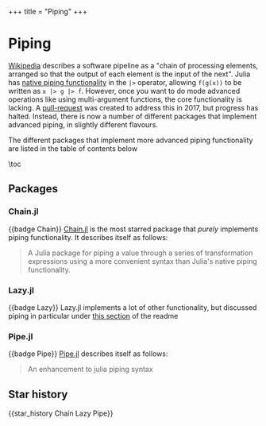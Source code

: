 +++
title = "Piping"
+++

# Piping
[Wikipedia](https://en.wikipedia.org/wiki/Pipeline_(software)) describes a software pipeline as a "chain of processing elements, arranged so that the output of each element is the input of the next". Julia has [native piping functionality](https://docs.julialang.org/en/v1/manual/functions/#Function-composition-and-piping) in the `|>` operator, allowing `f(g(x))` to be written as `x |> g |> f`. However, once you want to do mode advanced operations like using multi-argument functions, the core functionality is lacking. A [pull-request](https://github.com/JuliaLang/julia/pull/24990) was created to address this in 2017, but progress has halted. Instead, there is now a number of different packages that implement advanced piping, in slightly different flavours.

The different packages that implement more advanced piping functionality are listed in the table of contents below

\toc

## Packages
### Chain.jl
{{badge Chain}}
[Chain.jl](https://github.com/jkrumbiegel/Chain.jl) is the most starred package that _purely_ implements piping functionality. It describes itself as follows:
> A Julia package for piping a value through a series of transformation expressions using a more convenient syntax than Julia's native piping functionality.

### Lazy.jl
{{badge Lazy}}
Lazy.jl implements a lot of other functionality, but discussed piping in particular under [this section](https://github.com/MikeInnes/Lazy.jl#macros) of the readme

### Pipe.jl
{{badge Pipe}}
[Pipe.jl](https://github.com/oxinabox/Pipe.jl) describes itself as follows:
> An enhancement to julia piping syntax

## Star history
{{star_history Chain Lazy Pipe}}

